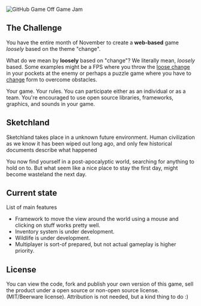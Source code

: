 ![GitHub Game Off Game Jam](https://f.cloud.github.com/assets/121322/1436486/25f88b78-4158-11e3-9b23-43596516362c.png)

## The Challenge

You have the entire month of November to create a **web-based** game *loosely* based on the theme "change".

What do we mean by **loosely** based on "change"? We literally mean, *loosely* based. Some examples might be a FPS where you throw the [loose change](http://www.merriam-webster.com/dictionary/loose%20change) in your pockets at the enemy or perhaps a puzzle game where you have to [change](http://www.merriam-webster.com/dictionary/change) form to overcome obstacles.

Your game. Your rules. You can participate either as an individual or as a team. You're encouraged to use open source libraries, frameworks, graphics, and sounds in your game.

## Sketchland
Sketchland takes place in a unknown future environment. Human civilization as we know it has been wiped out long ago, and only few historical documents describe what happened

You now find yourself in a post-apocalyptic world, searching for anything to hold on to. But what  seem like a nice place to stay the first day, might become wasteland the next day.

## Current state
List of main features
* Framework to move the view around the world using a mouse and clicking on stuff works pretty well.
* Inventory system is under development. 
* Wildlife is under development.
* Multiplayer is sort-of prepared, but not actual gameplay is higher priority.

## License
You can view the code, fork and publish your own version of this game, sell the product under a open source or non-open source license. (MIT/Beerware license).
Attribution is not needed, but a kind thing to do :)
